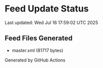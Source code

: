 # Feed Update Status
Last updated: Wed Jul 16 17:59:02 UTC 2025

## Feed Files Generated
- master.xml (81717 bytes)

Generated by GitHub Actions
